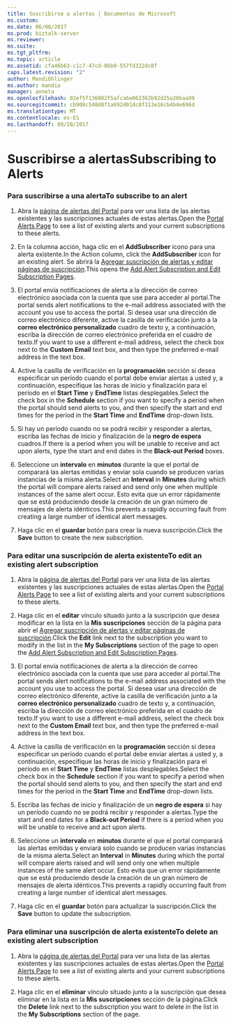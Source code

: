 ```yaml
---
title: Suscribirse a alertas | Documentos de Microsoft
ms.custom: 
ms.date: 06/08/2017
ms.prod: biztalk-server
ms.reviewer: 
ms.suite: 
ms.tgt_pltfrm: 
ms.topic: article
ms.assetid: cfa46b63-c1c7-47cd-86b0-557fd322dc8f
caps.latest.revision: "2"
author: MandiOhlinger
ms.author: mandia
manager: anneta
ms.openlocfilehash: 02ef5f136002f5afca6e062362b92d25a20baa99
ms.sourcegitcommit: cb908c540d8f1a692d01dc8f313e16cb4b4e696d
ms.translationtype: MT
ms.contentlocale: es-ES
ms.lasthandoff: 09/20/2017
---
```

# <a name="subscribing-to-alerts"></a><span data-ttu-id="3e261-102">Suscribirse a alertas</span><span class="sxs-lookup"><span data-stu-id="3e261-102">Subscribing to Alerts</span></span>
### <a name="to-subscribe-to-an-alert"></a><span data-ttu-id="3e261-103">Para suscribirse a una alerta</span><span class="sxs-lookup"><span data-stu-id="3e261-103">To subscribe to an alert</span></span>  
  
1.  <span data-ttu-id="3e261-104">Abra la [página de alertas del Portal](../esb-toolkit/portal-alerts-page.md) para ver una lista de las alertas existentes y las suscripciones actuales de estas alertas.</span><span class="sxs-lookup"><span data-stu-id="3e261-104">Open the [Portal Alerts Page](../esb-toolkit/portal-alerts-page.md) to see a list of existing alerts and your current subscriptions to these alerts.</span></span>  
  
2.  <span data-ttu-id="3e261-105">En la columna acción, haga clic en el **AddSubscriber** icono para una alerta existente.</span><span class="sxs-lookup"><span data-stu-id="3e261-105">In the Action column, click the **AddSubscriber** icon for an existing alert.</span></span> <span data-ttu-id="3e261-106">Se abrirá la [Agregar suscripción de alertas y editar páginas de suscripción](../esb-toolkit/add-alert-subscription-and-edit-subscription-pages.md).</span><span class="sxs-lookup"><span data-stu-id="3e261-106">This opens the [Add Alert Subscription and Edit Subscription Pages](../esb-toolkit/add-alert-subscription-and-edit-subscription-pages.md).</span></span>  
  
3.  <span data-ttu-id="3e261-107">El portal envía notificaciones de alerta a la dirección de correo electrónico asociada con la cuenta que use para acceder al portal.</span><span class="sxs-lookup"><span data-stu-id="3e261-107">The portal sends alert notifications to the e-mail address associated with the account you use to access the portal.</span></span> <span data-ttu-id="3e261-108">Si desea usar una dirección de correo electrónico diferente, active la casilla de verificación junto a la **correo electrónico personalizado** cuadro de texto y, a continuación, escriba la dirección de correo electrónico preferida en el cuadro de texto.</span><span class="sxs-lookup"><span data-stu-id="3e261-108">If you want to use a different e-mail address, select the check box next to the **Custom Email** text box, and then type the preferred e-mail address in the text box.</span></span>  
  
4.  <span data-ttu-id="3e261-109">Active la casilla de verificación en la **programación** sección si desea especificar un período cuando el portal debe enviar alertas a usted y, a continuación, especifique las horas de inicio y finalización para el período en el **Start Time** y **EndTime** listas desplegables.</span><span class="sxs-lookup"><span data-stu-id="3e261-109">Select the check box in the **Schedule** section if you want to specify a period when the portal should send alerts to you, and then specify the start and end times for the period in the **Start Time** and **EndTime** drop-down lists.</span></span>  
  
5.  <span data-ttu-id="3e261-110">Si hay un período cuando no se podrá recibir y responder a alertas, escriba las fechas de inicio y finalización de la **negro de espera** cuadros.</span><span class="sxs-lookup"><span data-stu-id="3e261-110">If there is a period when you will be unable to receive and act upon alerts, type the start and end dates in the **Black-out Period** boxes.</span></span>  
  
6.  <span data-ttu-id="3e261-111">Seleccione un **intervalo** en **minutos** durante la que el portal de comparará las alertas emitidas y enviar sola cuando se producen varias instancias de la misma alerta.</span><span class="sxs-lookup"><span data-stu-id="3e261-111">Select an **Interval** in **Minutes** during which the portal will compare alerts raised and send only one when multiple instances of the same alert occur.</span></span> <span data-ttu-id="3e261-112">Esto evita que un error rápidamente que se está produciendo desde la creación de un gran número de mensajes de alerta idénticos.</span><span class="sxs-lookup"><span data-stu-id="3e261-112">This prevents a rapidly occurring fault from creating a large number of identical alert messages.</span></span>  
  
7.  <span data-ttu-id="3e261-113">Haga clic en el **guardar** botón para crear la nueva suscripción.</span><span class="sxs-lookup"><span data-stu-id="3e261-113">Click the **Save** button to create the new subscription.</span></span>  
  
### <a name="to-edit-an-existing-alert-subscription"></a><span data-ttu-id="3e261-114">Para editar una suscripción de alerta existente</span><span class="sxs-lookup"><span data-stu-id="3e261-114">To edit an existing alert subscription</span></span>  
  
1.  <span data-ttu-id="3e261-115">Abra la [página de alertas del Portal](../esb-toolkit/portal-alerts-page.md) para ver una lista de las alertas existentes y las suscripciones actuales de estas alertas.</span><span class="sxs-lookup"><span data-stu-id="3e261-115">Open the [Portal Alerts Page](../esb-toolkit/portal-alerts-page.md) to see a list of existing alerts and your current subscriptions to these alerts.</span></span>  
  
2.  <span data-ttu-id="3e261-116">Haga clic en el **editar** vínculo situado junto a la suscripción que desea modificar en la lista en la **Mis suscripciones** sección de la página para abrir el [Agregar suscripción de alertas y editar páginas de suscripción](../esb-toolkit/add-alert-subscription-and-edit-subscription-pages.md).</span><span class="sxs-lookup"><span data-stu-id="3e261-116">Click the **Edit** link next to the subscription you want to modify in the list in the **My Subscriptions** section of the page to open the [Add Alert Subscription and Edit Subscription Pages](../esb-toolkit/add-alert-subscription-and-edit-subscription-pages.md).</span></span>  
  
3.  <span data-ttu-id="3e261-117">El portal envía notificaciones de alerta a la dirección de correo electrónico asociada con la cuenta que use para acceder al portal.</span><span class="sxs-lookup"><span data-stu-id="3e261-117">The portal sends alert notifications to the e-mail address associated with the account you use to access the portal.</span></span> <span data-ttu-id="3e261-118">Si desea usar una dirección de correo electrónico diferente, active la casilla de verificación junto a la **correo electrónico personalizado** cuadro de texto y, a continuación, escriba la dirección de correo electrónico preferida en el cuadro de texto.</span><span class="sxs-lookup"><span data-stu-id="3e261-118">If you want to use a different e-mail address, select the check box next to the **Custom Email** text box, and then type the preferred e-mail address in the text box.</span></span>  
  
4.  <span data-ttu-id="3e261-119">Active la casilla de verificación en la **programación** sección si desea especificar un período cuando el portal debe enviar alertas a usted y, a continuación, especifique las horas de inicio y finalización para el período en el **Start Time** y **EndTime** listas desplegables.</span><span class="sxs-lookup"><span data-stu-id="3e261-119">Select the check box in the **Schedule** section if you want to specify a period when the portal should send alerts to you, and then specify the start and end times for the period in the **Start Time** and **EndTime** drop-down lists.</span></span>  
  
5.  <span data-ttu-id="3e261-120">Escriba las fechas de inicio y finalización de un **negro de espera** si hay un período cuando no se podrá recibir y responder a alertas.</span><span class="sxs-lookup"><span data-stu-id="3e261-120">Type the start and end dates for a **Black-out Period** if there is a period when you will be unable to receive and act upon alerts.</span></span>  
  
6.  <span data-ttu-id="3e261-121">Seleccione un **intervalo** en **minutos** durante el que el portal comparará las alertas emitidas y enviará solo cuando se producen varias instancias de la misma alerta.</span><span class="sxs-lookup"><span data-stu-id="3e261-121">Select an **Interval** in **Minutes** during which the portal will compare alerts raised and will send only one when multiple instances of the same alert occur.</span></span> <span data-ttu-id="3e261-122">Esto evita que un error rápidamente que se está produciendo desde la creación de un gran número de mensajes de alerta idénticos.</span><span class="sxs-lookup"><span data-stu-id="3e261-122">This prevents a rapidly occurring fault from creating a large number of identical alert messages.</span></span>  
  
7.  <span data-ttu-id="3e261-123">Haga clic en el **guardar** botón para actualizar la suscripción.</span><span class="sxs-lookup"><span data-stu-id="3e261-123">Click the **Save** button to update the subscription.</span></span>  
  
### <a name="to-delete-an-existing-alert-subscription"></a><span data-ttu-id="3e261-124">Para eliminar una suscripción de alerta existente</span><span class="sxs-lookup"><span data-stu-id="3e261-124">To delete an existing alert subscription</span></span>  
  
1.  <span data-ttu-id="3e261-125">Abra la [página de alertas del Portal](../esb-toolkit/portal-alerts-page.md) para ver una lista de las alertas existentes y las suscripciones actuales de estas alertas.</span><span class="sxs-lookup"><span data-stu-id="3e261-125">Open the [Portal Alerts Page](../esb-toolkit/portal-alerts-page.md) to see a list of existing alerts and your current subscriptions to these alerts.</span></span>  
  
2.  <span data-ttu-id="3e261-126">Haga clic en el **eliminar** vínculo situado junto a la suscripción que desea eliminar en la lista en la **Mis suscripciones** sección de la página.</span><span class="sxs-lookup"><span data-stu-id="3e261-126">Click the **Delete** link next to the subscription you want to delete in the list in the **My Subscriptions** section of the page.</span></span>